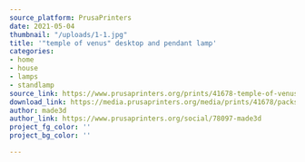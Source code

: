 ```yaml
---
source_platform: PrusaPrinters
date: 2021-05-04
thumbnail: "/uploads/1-1.jpg"
title: '"temple of venus" desktop and pendant lamp'
categories:
- home
- house
- lamps
- standlamp
source_link: https://www.prusaprinters.org/prints/41678-temple-of-venus-desktop-and-pendant-lamp
download_link: https://media.prusaprinters.org/media/prints/41678/packs/121175_487a3e64-cc6c-4eff-a034-d7a292f9a910/temple-of-venus-desktop-and-pendant-lamp-model_files.zip#_ga=2.123087371.1048019618.1620083506-1521836024.1614377370
author: made3d
author_link: https://www.prusaprinters.org/social/78097-made3d
project_fg_color: ''
project_bg_color: ''

---
```

